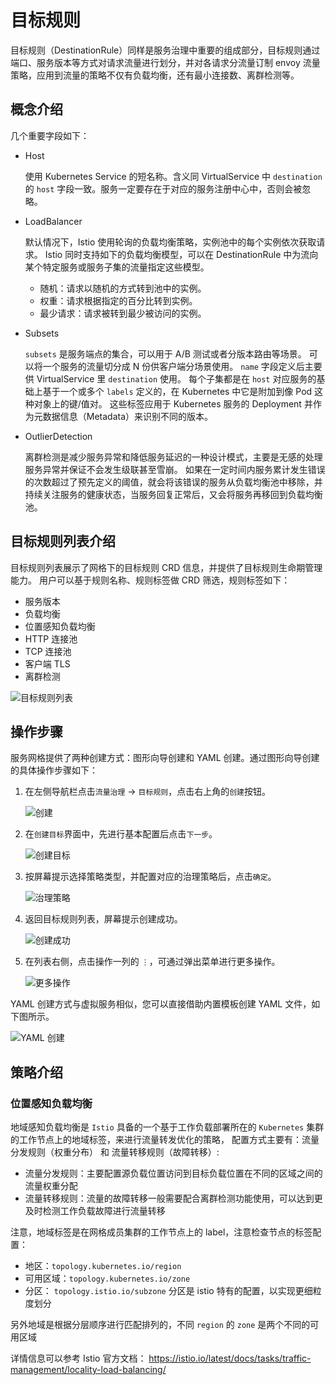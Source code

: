 # 目标规则

目标规则（DestinationRule）同样是服务治理中重要的组成部分，目标规则通过端口、服务版本等方式对请求流量进行划分，并对各请求分流量订制 envoy 流量策略，应用到流量的策略不仅有负载均衡，还有最小连接数、离群检测等。

## 概念介绍

几个重要字段如下：

- Host

    使用 Kubernetes Service 的短名称。含义同 VirtualService 中 `destination` 的 `host` 字段一致。服务一定要存在于对应的服务注册中心中，否则会被忽略。

- LoadBalancer

    默认情况下，Istio 使用轮询的负载均衡策略，实例池中的每个实例依次获取请求。
    Istio 同时支持如下的负载均衡模型，可以在 DestinationRule 中为流向某个特定服务或服务子集的流量指定这些模型。

    - 随机：请求以随机的方式转到池中的实例。
    - 权重：请求根据指定的百分比转到实例。
    - 最少请求：请求被转到最少被访问的实例。

- Subsets

    `subsets` 是服务端点的集合，可以用于 A/B 测试或者分版本路由等场景。
    可以将一个服务的流量切分成 N 份供客户端分场景使用。
    `name` 字段定义后主要供 VirtualService 里 `destination` 使用。
    每个子集都是在 `host` 对应服务的基础上基于一个或多个 `labels` 定义的，在 Kubernetes 中它是附加到像 Pod 这种对象上的键/值对。
    这些标签应用于 Kubernetes 服务的 Deployment 并作为元数据信息（Metadata）来识别不同的版本。

- OutlierDetection

    离群检测是减少服务异常和降低服务延迟的一种设计模式，主要是无感的处理服务异常并保证不会发生级联甚至雪崩。
    如果在一定时间内服务累计发生错误的次数超过了预先定义的阈值，就会将该错误的服务从负载均衡池中移除，并持续关注服务的健康状态，当服务回复正常后，又会将服务再移回到负载均衡池。

## 目标规则列表介绍

目标规则列表展示了网格下的目标规则 CRD 信息，并提供了目标规则生命期管理能力。
用户可以基于规则名称、规则标签做 CRD 筛选，规则标签如下：

- 服务版本
- 负载均衡
- 位置感知负载均衡
- HTTP 连接池
- TCP 连接池
- 客户端 TLS
- 离群检测

![目标规则列表](https://docs.daocloud.io/daocloud-docs-images/docs/mspider/images/destirule06.png)

## 操作步骤

服务网格提供了两种创建方式：图形向导创建和 YAML 创建。通过图形向导创建的具体操作步骤如下：

1. 在左侧导航栏点击`流量治理` -> `目标规则`，点击右上角的`创建`按钮。

    ![创建](https://docs.daocloud.io/daocloud-docs-images/docs/mspider/images/destirule01.png)

2. 在`创建目标`界面中，先进行基本配置后点击`下一步`。

    ![创建目标](https://docs.daocloud.io/daocloud-docs-images/docs/mspider/images/destirule02.png)

3. 按屏幕提示选择策略类型，并配置对应的治理策略后，点击`确定`。

    ![治理策略](https://docs.daocloud.io/daocloud-docs-images/docs/mspider/images/destirule03.png)

4. 返回目标规则列表，屏幕提示创建成功。

    ![创建成功](https://docs.daocloud.io/daocloud-docs-images/docs/mspider/images/destirule04.png)

5. 在列表右侧，点击操作一列的 `⋮`，可通过弹出菜单进行更多操作。

    ![更多操作](https://docs.daocloud.io/daocloud-docs-images/docs/mspider/images/destirule05.png)

YAML 创建方式与虚拟服务相似，您可以直接借助内置模板创建 YAML 文件，如下图所示。

![YAML 创建](https://docs.daocloud.io/daocloud-docs-images/docs/mspider/images/destirule07.png)

## 策略介绍

### 位置感知负载均衡

地域感知负载均衡是 `Istio` 具备的一个基于工作负载部署所在的 `Kubernetes` 集群的工作节点上的地域标签，来进行流量转发优化的策略，
配置方式主要有：流量分发规则（权重分布） 和 流量转移规则（故障转移）:

- 流量分发规则：主要配置源负载位置访问到目标负载位置在不同的区域之间的流量权重分配
- 流量转移规则：流量的故障转移一般需要配合离群检测功能使用，可以达到更及时检测工作负载故障进行流量转移

注意，地域标签是在网格成员集群的工作节点上的 label，注意检查节点的标签配置：

- 地区：`topology.kubernetes.io/region` 
- 可用区域：`topology.kubernetes.io/zone` 
- 分区： `topology.istio.io/subzone`  分区是 istio 特有的配置，以实现更细粒度划分

另外地域是根据分层顺序进行匹配排列的，不同 `region` 的 `zone` 是两个不同的可用区域

详情信息可以参考 Istio 官方文档： <https://istio.io/latest/docs/tasks/traffic-management/locality-load-balancing/>
